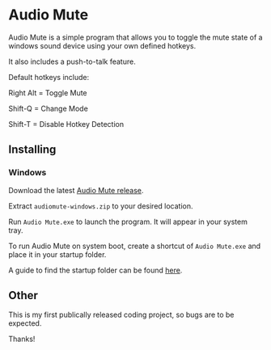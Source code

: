 # Audio Mute

Audio Mute is a simple program that allows you to toggle the mute state of a windows sound device using your own defined hotkeys.

It also includes a push-to-talk feature.

Default hotkeys include:

Right Alt = Toggle Mute

Shift-Q = Change Mode

Shift-T = Disable Hotkey Detection

## Installing

### Windows

Download the latest [Audio Mute release](https://github.com/JamesLowther/Audio-Mute/releases/latest).

Extract `audiomute-windows.zip` to your desired location.

Run `Audio Mute.exe` to launch the program. It will appear in your system tray.

To run Audio Mute on system boot, create a shortcut of `Audio Mute.exe` and place it in your startup folder.

A guide to find the startup folder can be found [here](http://www.thewindowsclub.com/startup-folder-in-windows-8).

## Other

This is my first publically released coding project, so bugs are to be expected.

Thanks!
